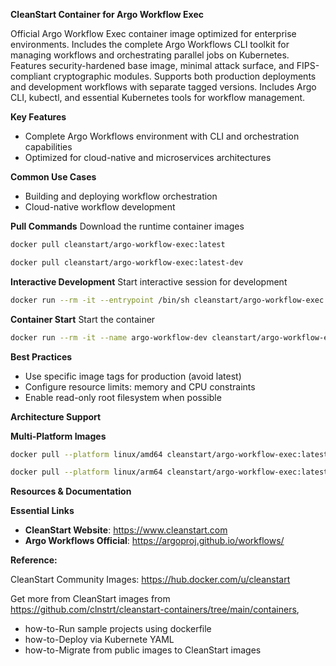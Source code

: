 **CleanStart Container for Argo Workflow Exec**

Official Argo Workflow Exec container image optimized for enterprise environments. Includes the complete Argo Workflows CLI toolkit for managing workflows and orchestrating parallel jobs on Kubernetes. Features security-hardened base image, minimal attack surface, and FIPS-compliant cryptographic modules. Supports both production deployments and development workflows with separate tagged versions. Includes Argo CLI, kubectl, and essential Kubernetes tools for workflow management.

**Key Features**
* Complete Argo Workflows environment with CLI and orchestration capabilities
* Optimized for cloud-native and microservices architectures

**Common Use Cases**
* Building and deploying workflow orchestration
* Cloud-native workflow development

**Pull Commands**
Download the runtime container images

```bash
docker pull cleanstart/argo-workflow-exec:latest
```
```bash
docker pull cleanstart/argo-workflow-exec:latest-dev
```

**Interactive Development**
Start interactive session for development

```bash
docker run --rm -it --entrypoint /bin/sh cleanstart/argo-workflow-exec:latest-dev
```

**Container Start**
Start the container
```bash
docker run --rm -it --name argo-workflow-dev cleanstart/argo-workflow-exec:latest
```

**Best Practices**
* Use specific image tags for production (avoid latest)
* Configure resource limits: memory and CPU constraints
* Enable read-only root filesystem when possible

**Architecture Support**

**Multi-Platform Images**

```bash
docker pull --platform linux/amd64 cleanstart/argo-workflow-exec:latest
```
```bash
docker pull --platform linux/arm64 cleanstart/argo-workflow-exec:latest
```

**Resources & Documentation**

**Essential Links**
* **CleanStart Website**: https://www.cleanstart.com
* **Argo Workflows Official**: https://argoproj.github.io/workflows/

**Reference:**

CleanStart Community Images: https://hub.docker.com/u/cleanstart 

Get more from CleanStart images from https://github.com/clnstrt/cleanstart-containers/tree/main/containers⁠, 

  -  how-to-Run sample projects using dockerfile 
  -  how-to-Deploy via Kubernete YAML 
  -  how-to-Migrate from public images to CleanStart images